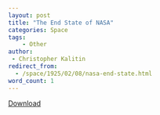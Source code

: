 ```yaml
---
layout: post
title: "The End State of NASA"
categories: Space
tags:
    - Other
author:
 - Christopher Kalitin
redirect_from:
  - /space/1925/02/08/nasa-end-state.html
word_count: 1
---
```

<a href="{{site.url}}/assets/Christopher_Kalitin_Portfolio.pdf">Download</a>

<object data="{{site.url}}/assets/Christopher_Kalitin_Portfolio.pdf" width="1000" height="1000" type='application/pdf'></object>